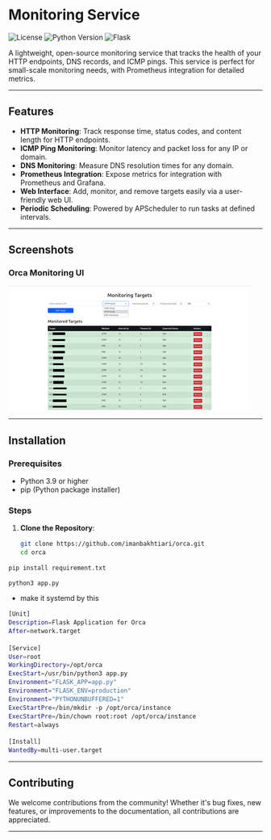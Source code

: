 # Monitoring Service

![License](https://img.shields.io/badge/license-MIT-green)
![Python Version](https://img.shields.io/badge/python-3.9%2B-blue)
![Flask](https://img.shields.io/badge/framework-Flask-orange)

A lightweight, open-source monitoring service that tracks the health of your HTTP endpoints, DNS records, and ICMP pings. This service is perfect for small-scale monitoring needs, with Prometheus integration for detailed metrics.

---

## Features
- **HTTP Monitoring**: Track response time, status codes, and content length for HTTP endpoints.
- **ICMP Ping Monitoring**: Monitor latency and packet loss for any IP or domain.
- **DNS Monitoring**: Measure DNS resolution times for any domain.
- **Prometheus Integration**: Expose metrics for integration with Prometheus and Grafana.
- **Web Interface**: Add, monitor, and remove targets easily via a user-friendly web UI.
- **Periodic Scheduling**: Powered by APScheduler to run tasks at defined intervals.

---

## Screenshots
### Orca Monitoring UI

![Orca Monitoring UI](pic.png)

---

## Installation

### Prerequisites
- Python 3.9 or higher
- pip (Python package installer)

### Steps
1. **Clone the Repository**:
   ```bash
   git clone https://github.com/imanbakhtiari/orca.git
   cd orca
   ```

```
pip install requirement.txt
```



```
python3 app.py
```

- make it systemd by this 
```bash
[Unit]
Description=Flask Application for Orca
After=network.target

[Service]
User=root
WorkingDirectory=/opt/orca
ExecStart=/usr/bin/python3 app.py
Environment="FLASK_APP=app.py"
Environment="FLASK_ENV=production"
Environment="PYTHONUNBUFFERED=1"
ExecStartPre=/bin/mkdir -p /opt/orca/instance
ExecStartPre=/bin/chown root:root /opt/orca/instance
Restart=always

[Install]
WantedBy=multi-user.target
```


---

## Contributing

We welcome contributions from the community! Whether it's bug fixes, new features, or improvements to the documentation, all contributions are appreciated.

---


